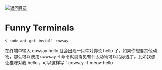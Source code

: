 [![返回目录](https://user-images.githubusercontent.com/5803001/38079637-ff0abcf0-3371-11e8-9b76-ad651620afc7.jpg)](https://github.com/wxyyxc1992/Awesome-Lists)

# Funny Terminals

```sh
$ sudo apt-get install cowsay
```

在终端中输入 cowsay hello 就会出现一只牛对你说 hello 了。如果你想要其他动物，那么可以使用 cowsay -l 命令就能看见有什么动物可以给你选了。比如我想让猫咪对我 hello ，可以这样写：cowsay -f meow hello
